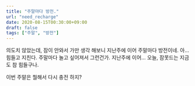 ```yaml
---
title: "주말마다 방전."
url: "need_recharge"
date: 2020-08-15T00:30:00+09:00
draft: false
tags: ["주말", "방전"]
---
```

의도치 않았는데, 잠이 안와서 가만 생각 해보니 지난주에 이어 주말마다 방전이네. 아... 힘들고 지친다.
주말마다 놀고 싶어져서 그런건가. 지난주에 이어... 오늘, 잠못드는 지금도 참 힘들구나.

이번 주말은 뭘해서 다시 충전 하지?
